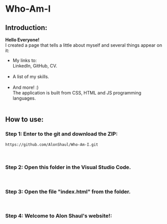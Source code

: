 # Who-Am-I

## Introduction:
**Hello Everyone!**<br>
I created a page that tells a little about myself and several things appear on it:
* My links to:<br>
LinkedIn, GitHub, CV.<br><br>
* A list of my skills.<br><br>
* And more! :)<br>
The application is built from CSS, HTML and JS programming languages.
<br><br>


## How to use:
### Step 1: Enter to the git and download the ZIP:
```bash
https://github.com/AlonShaul/Who-Am-I.git
```
<br>


### Step 2: Open this folder in the Visual Studio Code.
<br>


### Step 3: Open the file "index.html" from the folder.
<br>


### Step 4: Welcome to Alon Shaul's website!:
